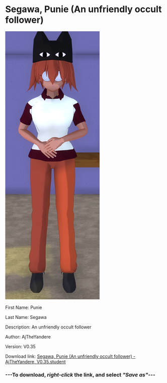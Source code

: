 # Segawa, Punie (An unfriendly occult follower)

<img src = "https://raw.githubusercontent.com/Arbiter1223/Daigaku-Gurashi-Custom-Students/master/Students/Files/Segawa%2C%20Punie%20(An%20unfriendly%20occult%20follower).png">

First Name: Punie

Last Name: Segawa

Description: An unfriendly occult follower

Author: AjTheYandere

Version: V0.35

Download link: <a href="https://raw.githubusercontent.com/Arbiter1223/Daigaku-Gurashi-Custom-Students/master/Students/Files/Segawa%2C%20Punie%20(An%20unfriendly%20occult%20follower)%20-%20AjTheYandere%2C%20V0.35.student">Segawa, Punie (An unfriendly occult follower) - AjTheYandere, V0.35.student</a>

### ---**To download, _right-click_ the link, and select _"Save as"_**---

